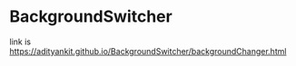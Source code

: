 # BackgroundSwitcher
link is https://adityankit.github.io/BackgroundSwitcher/backgroundChanger.html

